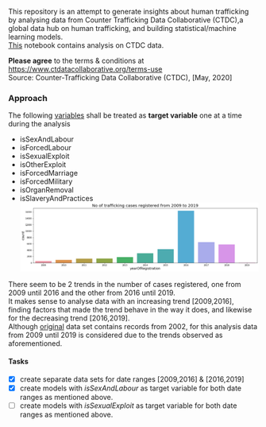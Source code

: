 This repository is an attempt to generate insights about human trafficking by analysing data from Counter Trafficking Data Collaborative (CTDC),a global data hub on human trafficking, and building statistical/machine learning models.  
[This](./work.ipynb) notebook contains analysis on CTDC data.  

**Please agree** to the terms & conditions at https://www.ctdatacollaborative.org/terms-use  
Source: Counter-Trafficking Data Collaborative (CTDC), [May, 2020]


### Approach
The following [variables](https://www.ctdatacollaborative.org/sites/default/files/CTDC%20codebook%20v6_0.pdf) shall be treated as **target variable** one at a time during the analysis  
- isSexAndLabour	
- isForcedLabour  
- isSexualExploit	
- isOtherExploit	
- isForcedMarriage	
- isForcedMilitary	
- isOrganRemoval	
- isSlaveryAndPractices  
![Image description](./images/download.png)

There seem to be 2 trends in the number of cases registered, one from 2009 until 2016 and the other from 2016 until 2019.  
It makes sense to analyse data with an increasing trend [2009,2016], finding factors that made the trend behave in the way it does, and likewise for the decreasing trend [2016,2019].  
Although [original](https://www.ctdatacollaborative.org/dataset/resource/511adcb7-b1a2-4cc7-bf2f-0960d43a49cc) data set contains records from 2002, for this analysis data from 2009 until 2019 is considered due to the trends observed as aforementioned.  

#### Tasks
- [x] create separate data sets for date ranges [2009,2016] & [2016,2019]  
- [x] create models with *isSexAndLabour* as target variable for both date ranges as mentioned above.  	
- [ ] create models with *isSexualExploit* as target variable for both date ranges as mentioned above. 

